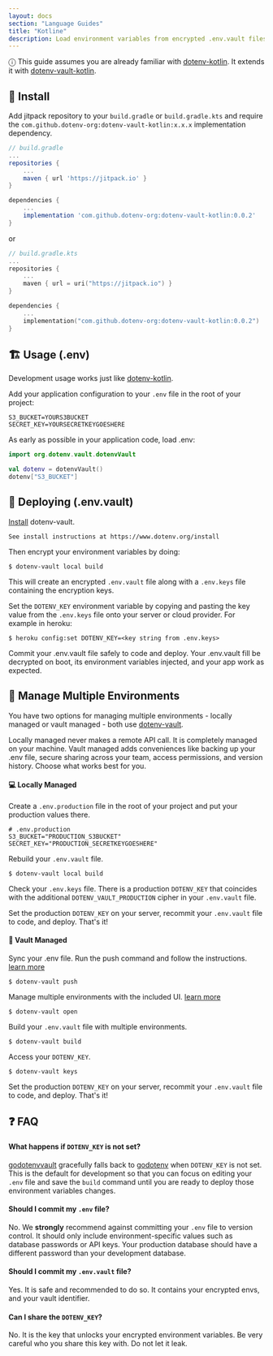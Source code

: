 ```yaml
---
layout: docs
section: "Language Guides"
title: "Kotline"
description: Load environment variables from encrypted .env.vault files, with Kotlin 🧡.
---
```


<div class="alert alert-info">ⓘ This guide assumes you are already familiar with <a href="https://github.com/cdimascio/dotenv-kotlin">dotenv-kotlin</a>. It extends it with <a href="https://github.com/dotenv-org/dotenv-vault-kotlin">dotenv-vault-kotlin</a>.</div>

## 🌱 Install

Add jitpack repository to your `build.gradle` or `build.gradle.kts` and require the `com.github.dotenv-org:dotenv-vault-kotlin:x.x.x` implementation dependency.

```groovy
// build.gradle
...
repositories {
    ...
    maven { url 'https://jitpack.io' }
}

dependencies {
    ...
    implementation 'com.github.dotenv-org:dotenv-vault-kotlin:0.0.2'
}
```

or

```kotlin
// build.gradle.kts
...
repositories {
    ...
    maven { url = uri("https://jitpack.io") }
}

dependencies {
    ...
    implementation("com.github.dotenv-org:dotenv-vault-kotlin:0.0.2")
}
```

## 🏗️ Usage (.env)

Development usage works just like [dotenv-kotlin](https://github.com/cdimascio/dotenv-kotlin).

Add your application configuration to your `.env` file in the root of your project:

```
S3_BUCKET=YOURS3BUCKET
SECRET_KEY=YOURSECRETKEYGOESHERE
```

As early as possible in your application code, load .env:

```kotlin
import org.dotenv.vault.dotenvVault

val dotenv = dotenvVault()
dotenv["S3_BUCKET"]
```

## 🚀 Deploying (.env.vault)

[Install](https://www.dotenv.org/install) dotenv-vault.

```
See install instructions at https://www.dotenv.org/install
```

Then encrypt your environment variables by doing:

```shell
$ dotenv-vault local build
```

This will create an encrypted `.env.vault` file along with a `.env.keys` file containing the encryption keys.

Set the `DOTENV_KEY` environment variable by copying and pasting the key value from the `.env.keys` file onto your server or cloud provider. For example in heroku:

```
$ heroku config:set DOTENV_KEY=<key string from .env.keys>
```

Commit your .env.vault file safely to code and deploy. Your .env.vault fill be decrypted on boot, its environment variables injected, and your app work as expected.

## 🌴 Manage Multiple Environments

You have two options for managing multiple environments - locally managed or vault managed - both use <a href="https://github.com/dotenv-org/dotenv-vault">dotenv-vault</a>.

Locally managed never makes a remote API call. It is completely managed on your machine. Vault managed adds conveniences like backing up your .env file, secure sharing across your team, access permissions, and version history. Choose what works best for you.

#### 💻 Locally Managed

Create a `.env.production` file in the root of your project and put your production values there.

```
# .env.production
S3_BUCKET="PRODUCTION_S3BUCKET"
SECRET_KEY="PRODUCTION_SECRETKEYGOESHERE"
```

Rebuild your `.env.vault` file.

```
$ dotenv-vault local build
```

Check your `.env.keys` file. There is a production `DOTENV_KEY` that coincides with the additional `DOTENV_VAULT_PRODUCTION` cipher in your `.env.vault` file.

Set the production `DOTENV_KEY` on your server, recommit your `.env.vault` file to code, and deploy. That's it!

#### 🔐 Vault Managed

Sync your .env file. Run the push command and follow the instructions. [learn more](/docs/sync/quickstart)

```
$ dotenv-vault push
```

Manage multiple environments with the included UI. [learn more](/docs/tutorials/environments)

```
$ dotenv-vault open
```

Build your `.env.vault` file with multiple environments.

```
$ dotenv-vault build
```

Access your `DOTENV_KEY`.

```
$ dotenv-vault keys
```

Set the production `DOTENV_KEY` on your server, recommit your `.env.vault` file to code, and deploy. That's it!

## ❓ FAQ

#### What happens if `DOTENV_KEY` is not set?

[godotenvvault](https://github.com/dotenv-org/godotenvvault) gracefully falls back to [godotenv](https://github.com/joho/godotenv) when `DOTENV_KEY` is not set. This is the default for development so that you can focus on editing your `.env` file and save the `build` command until you are ready to deploy those environment variables changes.

#### Should I commit my `.env` file?

No. We **strongly** recommend against committing your `.env` file to version control. It should only include environment-specific values such as database passwords or API keys. Your production database should have a different password than your development database.

#### Should I commit my `.env.vault` file?

Yes. It is safe and recommended to do so. It contains your encrypted envs, and your vault identifier.

#### Can I share the `DOTENV_KEY`?

No. It is the key that unlocks your encrypted environment variables. Be very careful who you share this key with. Do not let it leak.
